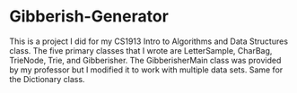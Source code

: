 # Gibberish-Generator
This is a project I did for my CS1913 Intro to Algorithms and Data Structures class.
The five primary classes that I wrote are LetterSample, CharBag, TrieNode, Trie, and Gibberisher.
The GibberisherMain class was provided by my professor but I modified it to work with multiple data sets.
Same for the Dictionary class. 
